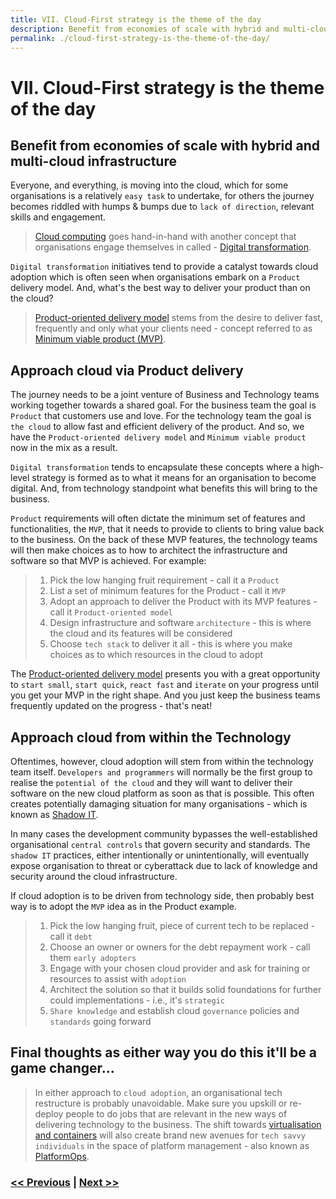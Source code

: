```yaml
---
title: VII. Cloud-First strategy is the theme of the day
description: Benefit from economies of scale with hybrid and multi-cloud infrastructure
permalink: ./cloud-first-strategy-is-the-theme-of-the-day/
---
```


# VII. Cloud-First strategy is the theme of the day

## Benefit from economies of scale with hybrid and multi-cloud infrastructure

Everyone, and everything, is moving into the cloud, which for some organisations is a relatively `easy task` to undertake, for others the journey becomes riddled with humps & bumps due to `lack of direction`, relevant skills and engagement.

> [Cloud computing](https://en.wikipedia.org/wiki/Cloud_computing) goes hand-in-hand with another concept that organisations engage themselves in called - [Digital transformation](https://en.wikipedia.org/wiki/Digital_transformation).

`Digital transformation` initiatives tend to provide a catalyst towards cloud adoption which is often seen when organisations embark on a `Product` delivery model. And, what's the best way to deliver your product than on the cloud?

> [Product-oriented delivery model](./embrace-product-oriented-delivery-model) stems from the desire to deliver fast, frequently and only what your clients need - concept referred to as [Minimum viable product (MVP)](https://en.wikipedia.org/wiki/Minimum_viable_product).

## Approach cloud via Product delivery

The journey needs to be a joint venture of Business and Technology teams working together towards a shared goal. For the business team the goal is `Product` that customers use and love. For the technology team the goal is `the cloud` to allow fast and efficient delivery of the product. And so, we have the `Product-oriented delivery model` and `Minimum viable product` now in the mix as a result.

`Digital transformation` tends to encapsulate these concepts where a high-level strategy is formed as to what it means for an organisation to become digital. And, from technology standpoint what benefits this will bring to the business.

`Product` requirements will often dictate the minimum set of features and functionalities, the `MVP`, that it needs to provide to clients to bring value back to the business. On the back of these MVP features, the technology teams will then make choices as to how to architect the infrastructure and software so that MVP is achieved. For example:

> 1. Pick the low hanging fruit requirement - call it a `Product`
> 2. List a set of minimum features for the Product - call it `MVP`
> 3. Adopt an approach to deliver the Product with its MVP features - call it `Product-oriented model`
> 4. Design infrastructure and software `architecture` - this is where the cloud and its features will be considered
> 5. Choose `tech stack` to deliver it all - this is where you make choices as to which resources in the cloud to adopt

The [Product-oriented delivery model](./embrace-product-oriented-delivery-model) presents you with a great opportunity to `start small`, `start quick`, `react fast` and `iterate` on your progress until you get your MVP in the right shape. And you just keep the business teams frequently updated on the progress - that's neat! 

## Approach cloud from within the Technology

Oftentimes, however, cloud adoption will stem from within the technology team itself. `Developers and programmers` will normally be the first group to realise the `potential of the cloud` and they will want to deliver their software on the new cloud platform as soon as that is possible. This often creates potentially damaging situation for many organisations - which is known as [Shadow IT](https://en.wikipedia.org/wiki/Shadow_IT).

In many cases the development community bypasses the well-established organisational `central controls` that govern security and standards. The `shadow IT` practices, either intentionally or unintentionally, will eventually expose organisation to threat or cyberattack due to lack of knowledge and security around the cloud infrastructure.

If cloud adoption is to be driven from technology side, then probably best way is to adopt the `MVP` idea as in the Product example.

> 1. Pick the low hanging fruit, piece of current tech to be replaced - call it `debt`
> 2. Choose an owner or owners for the debt repayment work - call them `early adopters`
> 3. Engage with your chosen cloud provider and ask for training or resources to assist with `adoption`
> 4. Architect the solution so that it builds solid foundations for further could implementations - i.e., it's `strategic`
> 5. `Share knowledge` and establish cloud `governance` policies and `standards` going forward

## Final thoughts as either way you do this it'll be a game changer...

> In either approach to `cloud adoption`, an organisational tech restructure is probably unavoidable. Make sure you upskill or re-deploy people to do jobs that are relevant in the new ways of delivering technology to the business. The shift towards [virtualisation and containers](./docker-kubernetes-and-helm) will also create brand new avenues for `tech savvy individuals` in the space of platform management - also known as [PlatformOps](./consider-platformops-for-delivering-software).

### [<< Previous](./invest-efforts-into-logging-and-monitoring) | [Next >>](./design-container-ready-development)